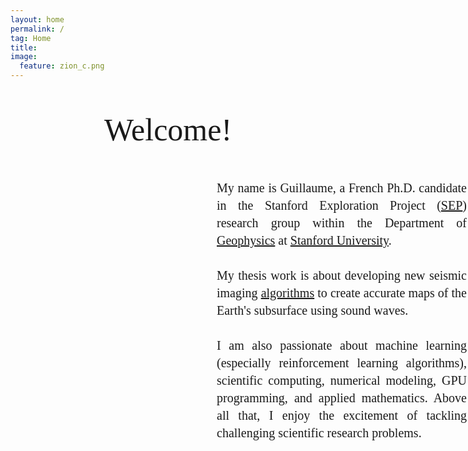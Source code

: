 ```yaml
---
layout: home
permalink: /
tag: Home
title:
image:
  feature: zion_c.png
---
```


<head>
<style>
     .p-display{
         font-size: 20px;
         text-align: justify;
         font-family: Calibri;
         width: 400px;
         line-height:1.4;
         margin-bottom: -0.0em;
         margin-left: 330px;
     }
     .title-display{
        font-family: Calibri;
        font-size: 50px;
        text-align:center;
     }     

    @media screen and (max-width: 500px) {
      .p-display {
          margin-left: 0px;
          font-size: 20px;
          text-align: left;
          width: 300px;
          border: 0px
      }
      .title-display{
         font-family: Calibri;
         font-size: 50px;
         text-align:left;
         margin-left: 100px;
      }     

</style>
</head>

<body>
    <p class="title-display">Welcome!</p>
    <p class="p-display">
    My name is Guillaume, a French Ph.D. candidate in the Stanford Exploration Project (<a href="/sep">SEP</a>) research group within the Department of <a href="https://earth.stanford.edu/geophysics" target="_blank">Geophysics</a> at <a href="https://www.stanford.edu" target="_blank">Stanford University</a>. <br/><br/>
    My thesis work is about developing new seismic imaging <a href="/geophysics">algorithms</a> to create accurate maps of the Earth's subsurface using sound waves.<br/><br/>
    I am also passionate about machine learning (especially reinforcement learning algorithms), scientific computing, numerical modeling, GPU programming, and applied mathematics. Above all that, I enjoy the excitement of tackling challenging scientific research problems.    
    </p>

</body>
